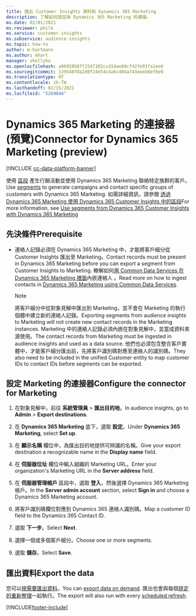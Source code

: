 ```yaml
---
title: 匯出 Customer Insights 資料到 Dynamics 365 Marketing
description: 了解如何設定與 Dynamics 365 Marketing 的連接。
ms.date: 02/01/2021
ms.reviewer: philk
ms.service: customer-insights
ms.subservice: audience-insights
ms.topic: how-to
author: m-hartmann
ms.author: mhart
manager: shellyha
ms.openlocfilehash: a06920b8ff25d7102ccd14ae68cf42fe91fa1ee6
ms.sourcegitcommit: 139548f8a2d0f24d54c4a6c404a743eeeb8ef8e0
ms.translationtype: HT
ms.contentlocale: zh-TW
ms.lasthandoff: 02/15/2021
ms.locfileid: "5269044"
---
```

# <a name="connector-for-dynamics-365-marketing-preview"></a><span data-ttu-id="dd4f6-103">Dynamics 365 Marketing 的連接器 (預覽)</span><span class="sxs-lookup"><span data-stu-id="dd4f6-103">Connector for Dynamics 365 Marketing (preview)</span></span>

[!INCLUDE [cc-data-platform-banner](../includes/cc-data-platform-banner.md)]

<span data-ttu-id="dd4f6-104">使用 [區段](segments.md) 產生行銷活動並使用 Dynamics 365 Marketing 聯絡特定族群的客戶。</span><span class="sxs-lookup"><span data-stu-id="dd4f6-104">Use [segments](segments.md) to generate campaigns and contact specific groups of customers with Dynamics 365 Marketing.</span></span> <span data-ttu-id="dd4f6-105">如需詳細資訊，請參閱 [透過 Dynamics 365 Marketing 使用 Dynamics 365 Customer Insights 中的區段](https://docs.microsoft.com/dynamics365/marketing/customer-insights-segments)</span><span class="sxs-lookup"><span data-stu-id="dd4f6-105">For more information, see [Use segments from Dynamics 365 Customer Insights with Dynamics 365 Marketing](https://docs.microsoft.com/dynamics365/marketing/customer-insights-segments)</span></span>

## <a name="prerequisite"></a><span data-ttu-id="dd4f6-106">先決條件</span><span class="sxs-lookup"><span data-stu-id="dd4f6-106">Prerequisite</span></span>

- <span data-ttu-id="dd4f6-107">連絡人記錄必須在 Dynamics 365 Marketing 中，才能將客戶細分從 Customer Insights 匯出至 Marketing。</span><span class="sxs-lookup"><span data-stu-id="dd4f6-107">Contact records must be present in Dynamics 365 Marketing before you can export a segment from Customer Insights to Marketing.</span></span> <span data-ttu-id="dd4f6-108">瞭解如何[用 Common Data Services 在 Dynamics 365 Marketing 裡面](connect-power-query.md)內嵌連絡人 。</span><span class="sxs-lookup"><span data-stu-id="dd4f6-108">Read more on how to ingest contacts in [Dynamics 365 Marketing using Common Data Services](connect-power-query.md).</span></span>

  > [!NOTE]
  > <span data-ttu-id="dd4f6-109">將客戶細分中從對象見解中匯出到 Marketing，並不會在 Marketing 的執行個體中建立新的連絡人記錄。</span><span class="sxs-lookup"><span data-stu-id="dd4f6-109">Exporting segments from audience insights to Marketing will not create new contact records in the Marketing instances.</span></span> <span data-ttu-id="dd4f6-110">Marketing 中的連絡人記錄必須內嵌在對象見解中，並當成資料來源使用。</span><span class="sxs-lookup"><span data-stu-id="dd4f6-110">The contact records from Marketing must be ingested in audience insights and used as a data source.</span></span> <span data-ttu-id="dd4f6-111">他們也必須包含整合客戶實體中，才能客戶細分匯出前，先將客戶識別碼對應至連絡人的識別碼。</span><span class="sxs-lookup"><span data-stu-id="dd4f6-111">They also need to be included in the unified Customer entity to map customer IDs to contact IDs before segments can be exported.</span></span>

## <a name="configure-the-connector-for-marketing"></a><span data-ttu-id="dd4f6-112">設定 Marketing 的連接器</span><span class="sxs-lookup"><span data-stu-id="dd4f6-112">Configure the connector for Marketing</span></span>

1. <span data-ttu-id="dd4f6-113">在對象見解中，前往 **系統管理員** > **匯出目的地**。</span><span class="sxs-lookup"><span data-stu-id="dd4f6-113">In audience insights, go to **Admin** > **Export destinations**.</span></span>

1. <span data-ttu-id="dd4f6-114">在 **Dynamics 365 Marketing** 底下，選取 **設定**。</span><span class="sxs-lookup"><span data-stu-id="dd4f6-114">Under **Dynamics 365 Marketing**, select **Set up**.</span></span>

1. <span data-ttu-id="dd4f6-115">在 **顯示名稱** 欄位中，為匯出目的地提供可辨識的名稱。</span><span class="sxs-lookup"><span data-stu-id="dd4f6-115">Give your export destination a recognizable name in the **Display name** field.</span></span>

1. <span data-ttu-id="dd4f6-116">在 **伺服器位址** 欄位中輸入組織的 Marketing URL。</span><span class="sxs-lookup"><span data-stu-id="dd4f6-116">Enter your organization's Marketing URL in the **Server address** field.</span></span>

1. <span data-ttu-id="dd4f6-117">在 **伺服器管理帳戶** 區段中，選取 **登入**，然後選擇 Dynamics 365 Marketing 帳戶。</span><span class="sxs-lookup"><span data-stu-id="dd4f6-117">In the **Server admin account** section, select **Sign in** and choose a Dynamics 365 Marketing account.</span></span>

1. <span data-ttu-id="dd4f6-118">將客戶識別碼欄位對應到 Dynamics 365 連絡人識別碼。</span><span class="sxs-lookup"><span data-stu-id="dd4f6-118">Map a customer ID field to the Dynamics 365 Contact ID.</span></span>

1. <span data-ttu-id="dd4f6-119">選取 **下一步**。</span><span class="sxs-lookup"><span data-stu-id="dd4f6-119">Select **Next**.</span></span>

1. <span data-ttu-id="dd4f6-120">選擇一個或多個客戶細分。</span><span class="sxs-lookup"><span data-stu-id="dd4f6-120">Choose one or more segments.</span></span>

1. <span data-ttu-id="dd4f6-121">選取 **儲存**。</span><span class="sxs-lookup"><span data-stu-id="dd4f6-121">Select **Save**.</span></span>

## <a name="export-the-data"></a><span data-ttu-id="dd4f6-122">匯出資料</span><span class="sxs-lookup"><span data-stu-id="dd4f6-122">Export the data</span></span>

<span data-ttu-id="dd4f6-123">您可以[視需要匯出資料](export-destinations.md)。</span><span class="sxs-lookup"><span data-stu-id="dd4f6-123">You can [export data on demand](export-destinations.md).</span></span> <span data-ttu-id="dd4f6-124">匯出也會與每個[排定的重新整理](system.md#schedule-tab)一起執行。</span><span class="sxs-lookup"><span data-stu-id="dd4f6-124">The export will also run with every [scheduled refresh](system.md#schedule-tab).</span></span>


[!INCLUDE[footer-include](../includes/footer-banner.md)]